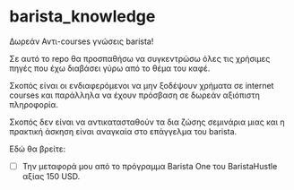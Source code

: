 # barista_knowledge
Δωρεάν Αντι-courses γνώσεις barista!

Σε αυτό το repo θα προσπαθήσω να συγκεντρώσω όλες τις χρήσιμες πηγές που έχω διαβάσει γύρω από το θέμα του καφέ.

Σκοπός είναι οι ενδιαφερόμενοι να μην ξοδέψουν χρήματα σε internet courses και παράλληλα να έχουν πρόσβαση σε δωρεάν αξιόπιστη πληροφορία.

Σκοπός δεν είναι να αντικατασταθούν τα δια ζώσης σεμινάρια μιας και η πρακτική άσκηση είναι αναγκαία στο επάγγελμα του barista.

Εδώ θα βρείτε:
- [ ] Την μεταφορά μου από το πρόγραμμα Barista One του BaristaHustle αξίας 150 USD.
